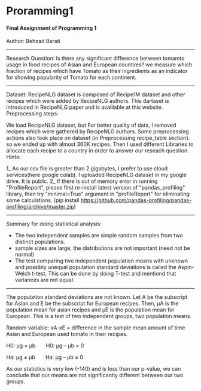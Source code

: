 # Proramming1
####  Final Assignment of Programming 1

Author: Behzad Barati

----
Research Question:
Is there any significant difference between tomamto usage in food recipes of Asian and European countires? we measure which fraction of recipes which have Tomato as their ingredients as an indicator for showing popularity of Tomato for each continent.

----
Dataset:
RecipeNLG dataset is composed of Recipe1M dataset and other recipes which were added by RecipeNLG authors.
This dartaset is introduced in RecipeNLG paper and is avalilable at this website.
Preprocessing steps:

We load RecipeNLG dataset, but For better quality of data, I removed recipes which were gathered by RecipeNLG authors.
Some preprocessing actions also took place on dataset (in Preprocessing recipe_table section). so we ended up with almost 360K recipes. Then I used different Libraries to allocate each recipe to a country in order to answer our reseach question.
Hints:

1_ As our csv file is greater than 2 gigabytes, I prefer to use cloud services(here google colab). I uploaded RecipeNLG dataset in my google drive. It is public.
2_ If there is out of memory error in running "ProfileReport", please first re-install latest version of "pandas_profiling" library, then try "minimal=True" argument in "profileReport" for eliminating some calculations. (pip install https://github.com/pandas-profiling/pandas-profiling/archive/master.zip)

----
Summary for doing statistical analysis:

* The two independent samples are simple random samples from two distinct populations.
* sample sizes are large, the distributions are not important (need not be normal)
* The test comparing two independent population means with unknown and possibly unequal population standard deviations is called the Aspin-Welch t-test. This can be done by doing T-test and mentiond that variances are not equal.
----
The population standard deviations are not known. Let A be the subscript for Asian and E be the subscript for European recipes. Then, μA is the population mean for asian recipes and μE is the population mean for European. This is a test of two independent groups, two population means.

Random variable: xA-xE = difference in the sample mean amount of time Asian and European used tomato in their recipes.

H0: μg = μb  H0: μg – μb = 0

Ha: μg ≠ μb  Ha: μg – μb ≠ 0

As our statistics is very low (-140) and is less than our p-value, we can conclude that our means are not significantly different between our two groups. 
